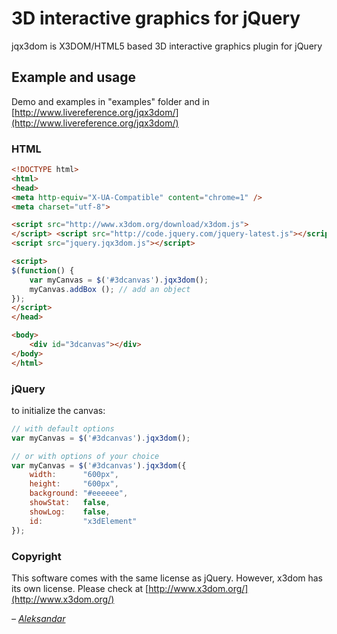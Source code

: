 # 3D interactive graphics for jQuery

jqx3dom is X3DOM/HTML5 based 3D interactive graphics plugin for jQuery

## Example and usage

Demo and examples in "examples" folder and in [http://www.livereference.org/jqx3dom/](http://www.livereference.org/jqx3dom/)

### HTML

```html
<!DOCTYPE html>
<html>
<head>
<meta http-equiv="X-UA-Compatible" content="chrome=1" />
<meta charset="utf-8">

<script src="http://www.x3dom.org/download/x3dom.js">
</script> <script src="http://code.jquery.com/jquery-latest.js"></script>
<script src="jquery.jqx3dom.js"></script>

<script>
$(function() { 
	var myCanvas = $('#3dcanvas').jqx3dom();
	myCanvas.addBox (); // add an object
}); 
</script>
</head>

<body>
	<div id="3dcanvas"></div>
</body>
</html>
```

### jQuery

to initialize the canvas:

```js
// with default options
var myCanvas = $('#3dcanvas').jqx3dom();

// or with options of your choice
var myCanvas = $('#3dcanvas').jqx3dom({
	width:		"600px",
	height:		"600px",
	background:	"#eeeeee",
	showStat:	false,
	showLog:	false,
	id:			"x3dElement"
});
```

### Copyright
This software comes with the same license as jQuery. However, x3dom has its own license. Please check at [http://www.x3dom.org/](http://www.x3dom.org/)

_– [Aleksandar](http://www.livereference.org/jqx3dom/index.php)_

